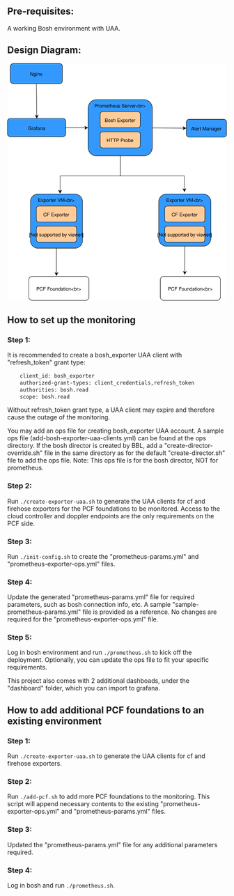 ## Pre-requisites:
A working Bosh environment with UAA.

## Design Diagram:
![Design](doc/prometheus-mvp.svg)

## How to set up the monitoring
### Step 1:
It is recommended to create a bosh_exporter UAA client with "refresh_token" grant type:
```
    client_id: bosh_exporter
    authorized-grant-types: client_credentials,refresh_token
    authorities: bosh.read
    scope: bosh.read
```
Without refresh_token grant type, a UAA client may expire and therefore cause the outage of the monitoring.

You may add an ops file for creating bosh_exporter UAA account.  A sample ops file (add-bosh-exporter-uaa-clients.yml) can be found at the ops directory.  If the bosh director is created by BBL, add a "create-director-override.sh" file in the same directory as for the default "create-director.sh" file to add the ops file. Note: This ops file is for the bosh director, NOT for prometheus.

### Step 2:
Run ```./create-exporter-uaa.sh``` to generate the UAA clients for cf and firehose exporters for the PCF foundations to be monitored.  Access to the cloud controller and doppler endpoints are the only requirements on the PCF side.
### Step 3:
Run ```./init-config.sh``` to create the "prometheus-params.yml" and "prometheus-exporter-ops.yml" files.
### Step 4:
Update the generated "prometheus-params.yml" file for required parameters, such as bosh connection info, etc.  A sample "sample-prometheus-params.yml" file is provided as a reference.  No changes are required for the "prometheus-exporter-ops.yml" file.
### Step 5:
Log in bosh environment and run ```./prometheus.sh``` to kick off the deployment.  Optionally, you can update the ops file to fit your specific requirements.

This project also comes with 2 additional dashboads, under the "dashboard" folder, which you can import to grafana.

## How to add additional PCF foundations to an existing environment
### Step 1:
Run ```./create-exporter-uaa.sh``` to generate the UAA clients for cf and firehose exporters.
### Step 2:
Run ```./add-pcf.sh``` to add more PCF foundations to the monitoring. This script will append necessary contents to the existing "prometheus-exporter-ops.yml" and "prometheus-params.yml" files.
### Step 3: 
Updated the "prometheus-params.yml" file for any additional parameters required.
### Step 4:
 Log in bosh and run ```./prometheus.sh```.
